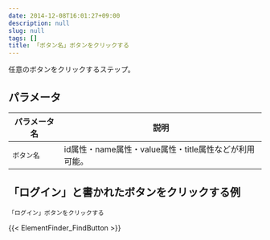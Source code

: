 ```yaml
---
date: 2014-12-08T16:01:27+09:00
description: null
slug: null
tags: []
title: 「ボタン名」ボタンをクリックする
---
```


任意のボタンをクリックするステップ。

## パラメータ

パラメータ名 | 説明
------|---------
`ボタン名` | id属性・name属性・value属性・title属性などが利用可能。


## 「ログイン」と書かれたボタンをクリックする例

```
「ログイン」ボタンをクリックする
```

{{< ElementFinder_FindButton >}}
